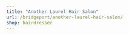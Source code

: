 ```yaml
---
title: "Another Laurel Hair Salon"
url: /bridgeport/another-laurel-hair-salon/
shop: hairdresser
---
```

